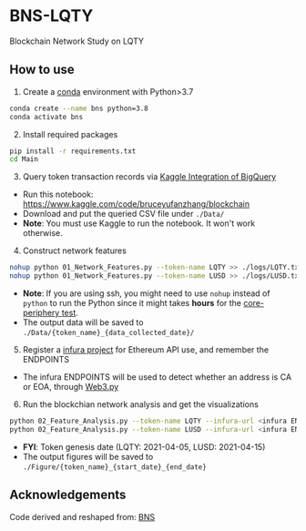 # BNS-LQTY
Blockchain Network Study on LQTY

## How to use

1. Create a [conda](https://docs.conda.io/en/latest/) environment with Python>3.7

```bash
conda create --name bns python=3.8
conda activate bns
```

2. Install required packages

```bash
pip install -r requirements.txt
cd Main
```

3. Query token transaction records via [Kaggle Integration of BigQuery](https://www.kaggle.com/datasets/bigquery/ethereum-blockchain)

- Run this notebook: https://www.kaggle.com/code/bruceyufanzhang/blockchain
- Download and put the queried CSV file under `./Data/`
- **Note**: You must use Kaggle to run the notebook. It won't work otherwise.

4. Construct network features

```bash
nohup python 01_Network_Features.py --token-name LQTY >> ./logs/LQTY.txt
nohup python 01_Network_Features.py --token-name LUSD >> ./logs/LUSD.txt
```

- **Note**: If you are using ssh, you might need to use `nohup` instead of `python` to run the Python since it might takes **hours** for the [core-periphery test](https://github.com/skojaku/core-periphery-detection).
- The output data will be saved to `./Data/{token_name}_{data_collected_date}/`

5. Register a [infura project](https://infura.io/) for Ethereum API use, and remember the ENDPOINTS

- The infura ENDPOINTS will be used to detect whether an address is CA or EOA, through [Web3.py](https://web3py.readthedocs.io/en/stable/quickstart.html)
   
6. Run the blockchian network analysis and get the visualizations

```bash
python 02_Feature_Analysis.py --token-name LQTY --infura-url <infura ENDPOINTS> --start-date 2021-04-05 >> ./logs/LQTY_analysis.txt
python 02_Feature_Analysis.py --token-name LUSD --infura-url <infura ENDPOINTS> --start-date 2021-04-15 >> ./logs/LQTY_analysis.txt
```

- **FYI**: Token genesis date (LQTY: 2021-04-05, LUSD: 2021-04-15)
- The output figures will be saved to `./Figure/{token_name}_{start_date}_{end_date}`

## Acknowledgements

Code derived and reshaped from: [BNS](https://github.com/Blockchain-Network-Studies/BNS)
